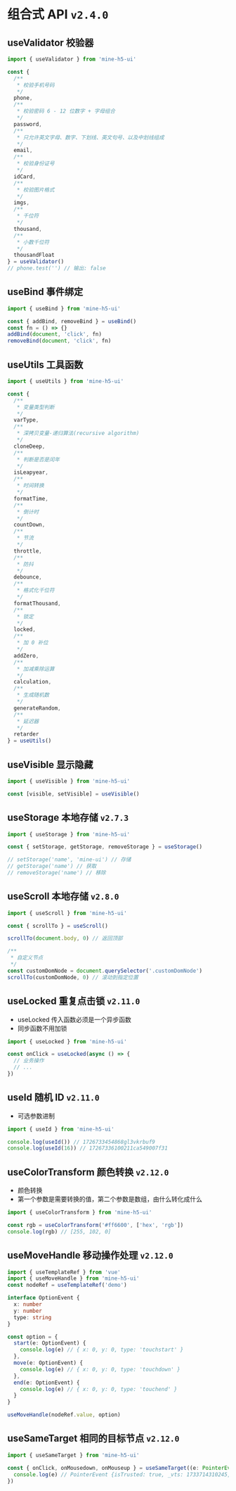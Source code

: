 # 组合式 API `v2.4.0`

## useValidator 校验器

```js
import { useValidator } from 'mine-h5-ui'

const {
  /**
   * 校验手机号码
   */
  phone,
  /**
   * 校验密码 6 - 12 位数字 + 字母组合
   */
  password,
  /**
   * 只允许英文字母、数字、下划线、英文句号、以及中划线组成
   */
  email,
  /**
   * 校验身份证号
   */
  idCard,
  /**
   * 校验图片格式
   */
  imgs,
  /**
   * 千位符
   */
  thousand,
  /**
   * 小数千位符
   */
  thousandFloat
} = useValidator()
// phone.test('') // 输出: false
```

## useBind 事件绑定

```js
import { useBind } from 'mine-h5-ui'

const { addBind, removeBind } = useBind()
const fn = () => {}
addBind(document, 'click', fn)
removeBind(document, 'click', fn)
```

## useUtils 工具函数

```js
import { useUtils } from 'mine-h5-ui'

const {
  /**
   * 变量类型判断
   */
  varType,
  /**
   * 深拷贝变量-递归算法(recursive algorithm)
   */
  cloneDeep,
  /**
   * 判断是否是闰年
   */
  isLeapyear,
  /**
   * 时间转换
   */
  formatTime,
  /**
   * 倒计时
   */
  countDown,
  /**
   * 节流
   */
  throttle,
  /**
   * 防抖
   */
  debounce,
  /**
   * 格式化千位符
   */
  formatThousand,
  /**
   * 锁定
   */
  locked,
  /**
   * 加 0 补位
   */
  addZero,
  /**
   * 加减乘除运算
   */
  calculation,
  /**
   * 生成随机数
   */
  generateRandom,
  /**
   * 延迟器
   */
  retarder
} = useUtils()
```

## useVisible 显示隐藏

```js
import { useVisible } from 'mine-h5-ui'

const [visible, setVisible] = useVisible()
```

## useStorage 本地存储 `v2.7.3`

```js
import { useStorage } from 'mine-h5-ui'

const { setStorage, getStorage, removeStorage } = useStorage()

// setStorage('name', 'mine-ui') // 存储
// getStorage('name') // 获取
// removeStorage('name') // 移除
```

## useScroll 本地存储 `v2.8.0`

```js
import { useScroll } from 'mine-h5-ui'

const { scrollTo } = useScroll()

scrollTo(document.body, 0) // 返回顶部

/**
 * 自定义节点
 */
const customDomNode = document.querySelector('.customDomNode')
scrollTo(customDomNode, 0) // 滚动到指定位置
```

## useLocked 重复点击锁 `v2.11.0`

- useLocked 传入函数必须是一个异步函数
- 同步函数不用加锁

```js
import { useLocked } from 'mine-h5-ui'

const onClick = useLocked(async () => {
  // 业务操作
  // ...
})
```

## useId 随机 ID `v2.11.0`

- 可选参数进制

```ts
import { useId } from 'mine-h5-ui'

console.log(useId()) // 1726733454868gl3vkrbuf9
console.log(useId(16)) // 17267336100211ca549007f31
```

## useColorTransform 颜色转换 `v2.12.0`

- 颜色转换
- 第一个参数是需要转换的值，第二个参数是数组，由什么转化成什么

```ts
import { useColorTransform } from 'mine-h5-ui'

const rgb = useColorTransform('#ff6600', ['hex', 'rgb'])
console.log(rgb) // [255, 102, 0]
```

## useMoveHandle 移动操作处理 `v2.12.0`

```ts
import { useTemplateRef } from 'vue'
import { useMoveHandle } from 'mine-h5-ui'
const nodeRef = useTemplateRef('demo')

interface OptionEvent {
  x: number
  y: number
  type: string
}

const option = {
  start(e: OptionEvent) {
    console.log(e) // { x: 0, y: 0, type: 'touchstart' }
  },
  move(e: OptionEvent) {
    console.log(e) // { x: 0, y: 0, type: 'touchdown' }
  },
  end(e: OptionEvent) {
    console.log(e) // { x: 0, y: 0, type: 'touchend' }
  }
}

useMoveHandle(nodeRef.value, option)
```

## useSameTarget 相同的目标节点 `v2.12.0`

```ts
import { useSameTarget } from 'mine-h5-ui'

const { onClick, onMousedown, onMouseup } = useSameTarget((e: PointerEvent) => {
  console.log(e) // PointerEvent {isTrusted: true, _vts: 1733714310245, pointerId: 1, width: 1, height: 1, …}
})
```
